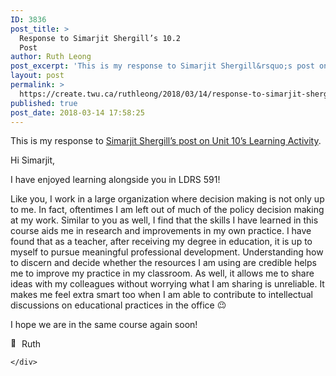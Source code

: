 ```yaml
---
ID: 3836
post_title: >
  Response to Simarjit Shergill’s 10.2
  Post
author: Ruth Leong
post_excerpt: 'This is my response to Simarjit Shergill&rsquo;s post on Unit 10&rsquo;s Learning Activity. Hi Simarjit, I have enjoyed learning alongside you in LDRS 591! Like you, I work in a large organization where decision making is not only up to me. In fact, oftentimes I am left out of much of the policy decision making [&hellip;]'
layout: post
permalink: >
  https://create.twu.ca/ruthleong/2018/03/14/response-to-simarjit-shergills-10-2-post/
published: true
post_date: 2018-03-14 17:58:25
---
```

<p>This is my response to <a href="https://create.twu.ca/icandothis/2018/03/04/ldrs-591-activity-10-1/">Simarjit Shergill&#8217;s post on Unit 10&#8217;s Learning Activity</a>.</p>
<p>Hi Simarjit,</p>
<p>I have enjoyed learning alongside you in LDRS 591!</p>
<p>Like you, I work in a large organization where decision making is not only up to me. In fact, oftentimes I am left out of much of the policy decision making at my work. Similar to you as well, I find that the skills I have learned in this course aids me in research and improvements in my own practice. I have found that as a teacher, after receiving my degree in education, it is up to myself to pursue meaningful professional development. Understanding how to discern and decide whether the resources I am using are credible helps me to improve my practice in my classroom. As well, it allows me to share ideas with my colleagues without worrying what I am sharing is unreliable. It makes me feel extra smart too when I am able to contribute to intellectual discussions on educational practices in the office <img src="https://s.w.org/images/core/emoji/2.4/72x72/1f609.png" alt="😉" class="wp-smiley" style="height: 1em; max-height: 1em;" /></p>
<p>I hope we are in the same course again soon!</p>
<p><img src="https://s.w.org/images/core/emoji/2.4/72x72/1f642.png" alt="🙂" class="wp-smiley" style="height: 1em; max-height: 1em;" /> Ruth</p>
<div id="themify_builder_content-503" data-postid="503" class="themify_builder_content themify_builder_content-503 themify_builder">

    </div>
<!-- /themify_builder_content -->